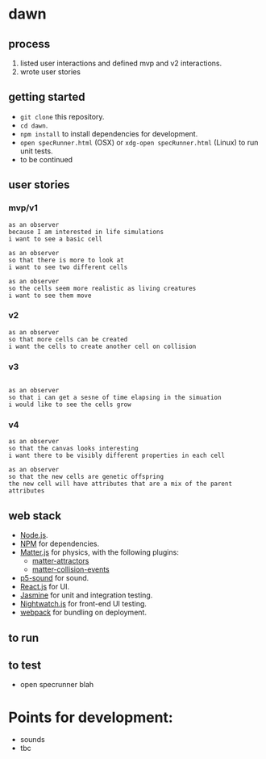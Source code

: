 # dawn

## process

1. listed user interactions and defined mvp and v2 interactions.
2. wrote user stories

## getting started

* `git clone` this repository.
* `cd dawn`.
* `npm install` to install dependencies for development.
* `open specRunner.html` (OSX) or `xdg-open specRunner.html` (Linux) to run unit tests.
* to be continued

## user stories

### mvp/v1
```
as an observer
because I am interested in life simulations
i want to see a basic cell

as an observer
so that there is more to look at
i want to see two different cells

as an observer
so the cells seem more realistic as living creatures
i want to see them move
```

### v2

```
as an observer
so that more cells can be created
i want the cells to create another cell on collision
```

### v3

```

as an observer
so that i can get a sesne of time elapsing in the simuation
i would like to see the cells grow
```

### v4

```
as an observer
so that the canvas looks interesting
i want there to be visibly different properties in each cell

as an observer
so that the new cells are genetic offspring
the new cell will have attributes that are a mix of the parent attributes
```


## web stack
* [Node.js](https://nodejs.org/en/).
* [NPM](https://www.npmjs.com/) for dependencies.
* [Matter.js](http://brm.io/matter-js/) for physics, with the following plugins:
  * [matter-attractors](https://github.com/liabru/matter-attractors)
  * [matter-collision-events](https://github.com/dxu/matter-collision-events)
* [p5-sound](https://p5js.org/reference/#/libraries/p5.sound) for sound.
* [React.js](https://reactjs.org/) for UI.
* [Jasmine](https://jasmine.github.io/) for unit and integration testing.
* [Nightwatch.js](http://nightwatchjs.org/) for front-end UI testing.
* [webpack](https://webpack.js.org/) for bundling on deployment.

## to run

## to test
* open specrunner blah

# Points for development:
* sounds
* tbc



<!-- ####Things you may want to cover:

* version

* System dependencies

* Configuration

* Database creation/initialization

* Services (job queues, cache servers, search engines, etc.)

* ... -->
